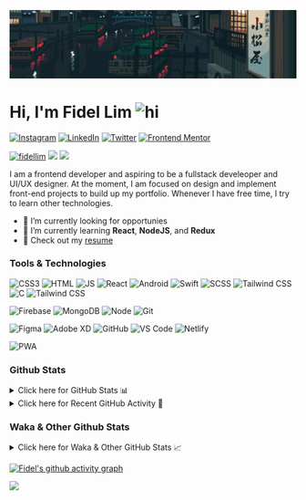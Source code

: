 ![Tokyo Downtown](tokyoDowntown.gif)

# Hi, I'm Fidel Lim <img src="https://user-images.githubusercontent.com/1303154/88677602-1635ba80-d120-11ea-84d8-d263ba5fc3c0.gif" width="28px" alt="hi">

[![Instagram](https://img.shields.io/badge/-Instagram-E4405F?logo=instagram&logoColor=white&style=flat-square)](https://www.instagram.com/_fidel_lim_/)
[![LinkedIn](https://img.shields.io/badge/-LinkedIn-0A66C2?logo=linkedin&style=flat-square)](https://www.linkedin.com/in/fidellim/)
[![Twitter](https://img.shields.io/badge/-Twitter-1DA1F2?logo=twitter&logoColor=white&style=flat-square)](https://twitter.com/fidellim)
[![Frontend Mentor](https://img.shields.io/badge/-Frontend_Mentor-3F54A3?logo=frontendmentor&logoColor=white&style=flat-square)](https://www.frontendmentor.io/profile/fidellim)

[<img src="https://komarev.com/ghpvc/?username=fidellim&label=Profile%20views&color=0e75b6&style=flat-square" alt="fidellim" />](https://github.com/fidellim/fidellim)
[<img src="https://img.shields.io/badge/Email-lim.fidel%40gmail.com-orange?style=flat-square&logo=gmail">](mailto:lim.fidel@gmail.com)
[<img src="https://img.shields.io/badge/Personal%20Site-fidellim--portfolio.netlify.app-red?style=flat-square&logo=safari">](https://fidellim-portfolio.netlify.app/)

I am a frontend developer and aspiring to be a fullstack develeoper and UI/UX designer. At the moment, I am focused on design and implement front-end projects to build up my portfolio. Whenever I have free time, I try to learn other technologies.

- 🔭 I’m currently looking for opportunies
- 🌱 I’m currently learning **React**, **NodeJS**, and **Redux**
- 📝 Check out my [resume](https://drive.google.com/file/d/12o73Dl_-TSjDzTQmxxTFEbZvliw326vH/view?usp=sharing)

### Tools & Technologies

![CSS3](https://img.shields.io/badge/-CSS-157286?logo=css3&style=flat-square)
![HTML](https://img.shields.io/badge/-HTML-E34F26?logo=html5&logoColor=white&style=flat-square)
![JS](https://img.shields.io/badge/-Javascript-F7DF1E?logo=javascript&logoColor=black&logoWidth=25&style=flat-square)
![React](https://img.shields.io/badge/-React-61DAFB?logo=react&logoColor=white&style=flat-square)
![Android](https://img.shields.io/badge/-Android-3DDC84?logo=android&logoColor=black&logoWidth=25&style=flat-square)
![Swift](https://img.shields.io/badge/-Swift-FA7343?logo=swift&logoColor=white&logoWidth=25&style=flat-square)
![SCSS](https://img.shields.io/badge/-SASS-C76494?logo=sass&logoColor=white&logoWidth=25&style=flat-square)
![Tailwind CSS](https://img.shields.io/badge/-Tailwind_CSS-15B3C0?logo=tailwindcss&logoColor=white&logoWidth=25&style=flat-square)
![C](https://custom-icon-badges.herokuapp.com/badge/C-03599C.svg?logo=c-in-hexagon&logoColor=white&style=flat-square)
![Tailwind CSS](https://img.shields.io/badge/-Bash-4EAA25?logo=gnubash&logoColor=white&logoWidth=25&style=flat-square)

![Firebase](https://img.shields.io/badge/-Firebase-F05032?logo=firebase&logoColor=white&style=flat-square)
![MongoDB](https://img.shields.io/badge/-MongoDB-47A248?logo=mongodb&logoColor=white&style=flat-square)
![Node](https://img.shields.io/badge/-NodeJS-F05032?logo=node.js&logoColor=white&style=flat-square)
![Git](https://img.shields.io/badge/-Git-F05032?logo=git&logoColor=white&style=flat-square)

![Figma](https://img.shields.io/badge/-Figma-F24E1E?logo=figma&logoColor=white&style=flat-square)
![Adobe XD](https://img.shields.io/badge/-Adobe%20XD-FF61F6?logo=adobe%20xd&logoColor=black&logoWidth=25&style=flat-square)
![GitHub](https://img.shields.io/badge/-GitHub-181717?logo=github&style=flat-square)
![VS Code](https://img.shields.io/badge/-VS%20Code-007ACC?logo=visual%20studio%20code&style=flat-square)
![Netlify](https://img.shields.io/badge/-Netlify-00C7B7?logo=netlify&logoColor=white&style=flat-square)

![PWA](https://img.shields.io/badge/-PWA-550EBE?logo=pwa&logoColor=white&style=flat-square)

### Github Stats

<details>
	<summary>
		Click here for GitHub Stats 📊
	</summary>
	<br/>

<img src="https://github-readme-stats.vercel.app/api/top-langs/?username=fidellim&layout=compact&langs_count=8&hide=scss,css,html&theme=dracula&border_color=ff4499" alt="fidellim" />
<img src="https://github-readme-stats.vercel.app/api?username=fidellim&show_icons=true&locale=en&theme=tokyonight&hide_border=true" alt="fidellim" />
<img src="https://github-readme-streak-stats.herokuapp.com?user=fidellim&theme=material-palenight&hide_border=true&date_format=M%20j%5B%2C%20Y%5D" alt="fidellim" />

</details>

<details>
	<summary>
		Click here for Recent GitHub Activity 🚴
	</summary>
	<br/>

<!--RECENT_ACTIVITY:start-->
1. 💪 Opened PR [#272](https://github.com/anmol098/waka-readme-stats/pull/272) in [anmol098/waka-readme-stats](https://github.com/anmol098/waka-readme-stats)
2. 🔱 Forked [fidellim/waka-readme-stats](https://github.com/fidellim/waka-readme-stats) from [anmol098/waka-readme-stats](https://github.com/anmol098/waka-readme-stats)
3. 💪 Opened PR [#790](https://github.com/abhisheknaiidu/awesome-github-profile-readme/pull/790) in [abhisheknaiidu/awesome-github-profile-readme](https://github.com/abhisheknaiidu/awesome-github-profile-readme)
4. 🔱 Forked [fidellim/awesome-github-profile-readme](https://github.com/fidellim/awesome-github-profile-readme) from [abhisheknaiidu/awesome-github-profile-readme](https://github.com/abhisheknaiidu/awesome-github-profile-readme)
5. 📔 Created new repository [fidellim/Business-Landing-Page-NextJs](https://github.com/fidellim/Business-Landing-Page-NextJs)
6. 📔 Created new repository [fidellim/Memories-MERN](https://github.com/fidellim/Memories-MERN)
7. 📔 Created new repository [fidellim/Memories-MERN](https://github.com/fidellim/Memories-MERN)
8. 📔 Created new repository [fidellim/42-Cursus-Project-Minitalk](https://github.com/fidellim/42-Cursus-Project-Minitalk)
9. 
10. 
<!--RECENT_ACTIVITY:end-->

<!--RECENT_ACTIVITY:last_update-->
Last Updated: Thursday, March 17th, 2022, 1:11:26 PM
<!--RECENT_ACTIVITY:last_update_end-->

</details>

### Waka & Other Github Stats

<details>
	<summary>
		Click here for Waka & Other GitHub Stats 📈
	</summary>
	<br/>
	
<!--START_SECTION:waka-->
![Code Time](http://img.shields.io/badge/Code%20Time-8%20hrs%2038%20mins-blue)

![Lines of code](https://img.shields.io/badge/From%20Hello%20World%20I%27ve%20Written-488%20Thousand%20lines%20of%20code-blue)

**🐱 My GitHub Data** 

> 🏆 284 Contributions in the Year 2022
 > 
> 📦 165.8 kB Used in GitHub's Storage 
 > 
> 💼 Opted to Hire
 > 
> 📜 61 Public Repositories 
 > 
> 🔑 0 Private Repositories  
 > 
**I'm a Night 🦉** 

```text
🌞 Morning    61 commits     ██░░░░░░░░░░░░░░░░░░░░░░░   8.13% 
🌆 Daytime    192 commits    ██████░░░░░░░░░░░░░░░░░░░   25.6% 
🌃 Evening    273 commits    █████████░░░░░░░░░░░░░░░░   36.4% 
🌙 Night      224 commits    ███████░░░░░░░░░░░░░░░░░░   29.87%

```
📅 **I'm Most Productive on Monday** 

```text
Monday       140 commits    ████░░░░░░░░░░░░░░░░░░░░░   18.67% 
Tuesday      88 commits     ███░░░░░░░░░░░░░░░░░░░░░░   11.73% 
Wednesday    87 commits     ███░░░░░░░░░░░░░░░░░░░░░░   11.6% 
Thursday     106 commits    ███░░░░░░░░░░░░░░░░░░░░░░   14.13% 
Friday       127 commits    ████░░░░░░░░░░░░░░░░░░░░░   16.93% 
Saturday     93 commits     ███░░░░░░░░░░░░░░░░░░░░░░   12.4% 
Sunday       109 commits    ███░░░░░░░░░░░░░░░░░░░░░░   14.53%

```


📊 **This Week I Spent My Time On** 

```text
⌚︎ Time Zone: Asia/Dubai

💬 Programming Languages: 
Markdown                 4 hrs 25 mins       ████████████████░░░░░░░░░   64.91% 
YAML                     2 hrs 11 mins       ████████░░░░░░░░░░░░░░░░░   32.1% 
Makefile                 9 mins              ░░░░░░░░░░░░░░░░░░░░░░░░░   2.33% 
C                        2 mins              ░░░░░░░░░░░░░░░░░░░░░░░░░   0.51% 
Python                   0 secs              ░░░░░░░░░░░░░░░░░░░░░░░░░   0.08%

🔥 Editors: 
VS Code                  6 hrs 48 mins       █████████████████████████   100.0%

🐱‍💻 Projects: 
Github fidellim README   5 hrs 1 min         ██████████████████░░░░░░░   73.84% 
fidellim_readme          52 mins             ███░░░░░░░░░░░░░░░░░░░░░░   12.93% 
awesome-github-profile-re21 mins             █░░░░░░░░░░░░░░░░░░░░░░░░   5.22% 
waka-readme-stats        21 mins             █░░░░░░░░░░░░░░░░░░░░░░░░   5.17% 
42-minitalk              8 mins              ░░░░░░░░░░░░░░░░░░░░░░░░░   1.97%

💻 Operating System: 
Windows                  5 hrs 44 mins       █████████████████████░░░░   84.23% 
Mac                      1 hr 4 mins         ████░░░░░░░░░░░░░░░░░░░░░   15.77%

```

**I Mostly Code in SCSS** 

```text
SCSS                     15 repos            ████████░░░░░░░░░░░░░░░░░   31.91% 
HTML                     10 repos            █████░░░░░░░░░░░░░░░░░░░░   21.28% 
CSS                      7 repos             ███░░░░░░░░░░░░░░░░░░░░░░   14.89% 
JavaScript               7 repos             ███░░░░░░░░░░░░░░░░░░░░░░   14.89% 
C                        4 repos             ██░░░░░░░░░░░░░░░░░░░░░░░   8.51%

```



 Last Updated on 17/03/2022 04:32:37 UTC
<!--END_SECTION:waka-->

</details>

[![Fidel's github activity graph](https://activity-graph.herokuapp.com/graph?username=fidellim&theme=material-palenight&hide_border=true)](https://github.com/ashutosh00710/github-readme-activity-graph)

<img src="https://capsule-render.vercel.app/api?type=waving&color=gradient&height=80&section=footer"/>

<!-- https://github.com/JaeSeoKim/badge42 -->
<!-- <details>
<summary>
<img src="https://img.shields.io/badge/-Abu_Dhabi-000000?logo=42&style=flat-square">
</summary>

<img src="https://badge42.herokuapp.com/api/stats/flim?privacyEmail=true">
<img src="https://badge42.herokuapp.com/api/stats/flim?cursus=C%20Piscine&privacyEmail=true">

</details>
-->
